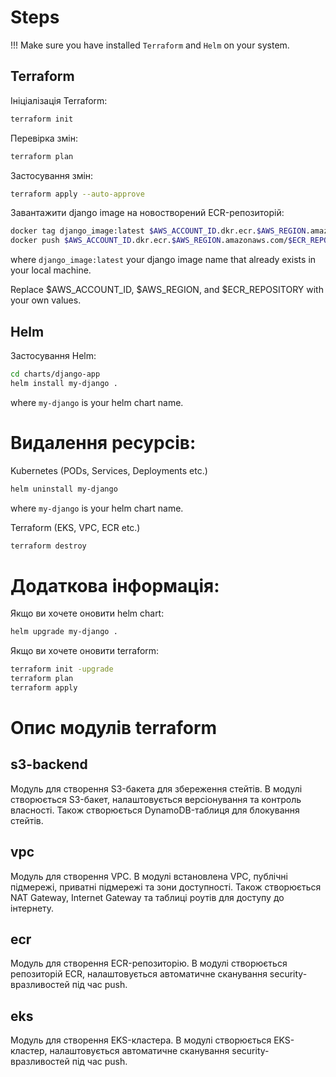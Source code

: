 # Steps

!!! Make sure you have installed `Terraform` and `Helm` on your system.

## Terraform

Ініціалізація Terraform:

```bash
terraform init
```

Перевірка змін:

```bash
terraform plan
```

Застосування змін:

```bash
terraform apply --auto-approve
```

Завантажити django image на новостворений ECR-репозиторій:

```bash
docker tag django_image:latest $AWS_ACCOUNT_ID.dkr.ecr.$AWS_REGION.amazonaws.com/$ECR_REPOSITORY:latest
docker push $AWS_ACCOUNT_ID.dkr.ecr.$AWS_REGION.amazonaws.com/$ECR_REPOSITORY:latest
```

where `django_image:latest` your django image name that already exists in your local machine.

Replace $AWS_ACCOUNT_ID, $AWS_REGION, and $ECR_REPOSITORY with your own values.

## Helm

Застосування Helm:

```bash
cd charts/django-app
helm install my-django .
```

where `my-django` is your helm chart name.

# Видалення ресурсів:

Kubernetes (PODs, Services, Deployments etc.)

```bash
helm uninstall my-django
```

where `my-django` is your helm chart name.

Terraform (EKS, VPC, ECR etc.)

```bash
terraform destroy
```

# Додаткова інформація:

Якщо ви хочете оновити helm chart:

```bash
helm upgrade my-django .
```

Якщо ви хочете оновити terraform:

```bash
terraform init -upgrade
terraform plan
terraform apply
```

# Опис модулів terraform

## s3-backend

Модуль для створення S3-бакета для збереження стейтів.
В модулі створюється S3-бакет, налаштовується версіонування та контроль власності.
Також створюється DynamoDB-таблиця для блокування стейтів.

## vpc

Модуль для створення VPC.
В модулі встановлена VPC, публічні підмережі, приватні підмережі та зони доступності.
Також створюється NAT Gateway, Internet Gateway та таблиці роутів для доступу до інтернету.

## ecr

Модуль для створення ECR-репозиторію.
В модулі створюється репозиторій ECR, налаштовується автоматичне сканування security-вразливостей під час push.

## eks

Модуль для створення EKS-кластера.
В модулі створюється EKS-кластер, налаштовується автоматичне сканування security-вразливостей під час push.
